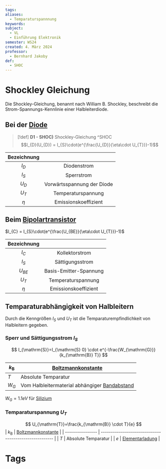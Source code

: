 ```yaml
---
tags: 
aliases:
  - Temparaturspannnung
keywords: 
subject:
  - VL
  - Einführung Elektronik
semester: WS24
created: 4. März 2024
professor:
  - Bernhard Jakoby
def:
  - SHOC
---
```

 

# Shockley Gleichung

Die Shockley-Gleichung, benannt nach William B. Shockley, beschreibt die Strom-Spannungs-Kennlinie einer Halbleiterdiode.

## Bei der [Diode](../Hardwareentwicklung/Halbleiter/Diode.md)

> [!def] **D1 - SHOC)** Shockley-Gleichung ^SHOC
> $$I_{D}(U_{D}) = I_{S}\cdot(e^{\frac{U_{D}}{\eta\cdot U_{T}}}-1)$$ 

| Bezeichnung |                            |
| :---------: | :------------------------: |
|   $I_{D}$   |        Diodenstrom         |
|   $I_{S}$   |         Sperrstrom         |
|   $U_{D}$   | Vorwärtsspannung der Diode |
|   $U_{T}$   |     Temperaturspannung     |
|   $\eta$    |    Emissionskoeffizient    |

## Beim [Bipolartransistor](../Hardwareentwicklung/Halbleiter/Bipolartransistor.md)

$I_{C} = I_{S}\cdot(e^{\frac{U_{BE}}{\eta\cdot U_{T}}}-1)$

| Bezeichnung |                        |
| :---------: | :--------------------: |
|   $I_{C}$   |     Kollektorstrom     |
|   $I_{S}$   |    Sättigungsstrom     |
|  $U_{BE}$   | Basis-Emitter-Spannung |
|   $U_{T}$   |   Temperaturspannung   |
|   $\eta$    |  Emissionskoeffizient  |

## Temparaturabhängigkeit von Halbleitern

Durch die Kenngrößen $I_{S}$ und $U_{T}$ ist die Temparaturempfindlichkeit von Halbleitern gegeben.

### Sperr und Sättigungsstrom $I_{S}$

$$
I_{\mathrm{S}}=I_{\mathrm{S} 0} \cdot e^{-\frac{W_{\mathrm{G}}}{k_{\mathrm{B}} T}}
$$

| $k_{\mathrm{B}}$ | [Boltzmannkonstante](Konstanten/Boltzmannkonstante.md) |
| ---------------- | ------------------------------------------------------ |
| $T$              | Absolute Temparatur                                    |
| $W_{G}$          | Vom Halbleitermaterial abhängiger [Bandabstand](../Chemie/elektrischer%20Leiter.md)          |

$W_{G}=1.1eV$ für [Silizium](Materialkunde/Silizium.md)

### Temparaturspannung $U_{T}$

$$
U_{\mathrm{T}}=\frac{k_{\mathrm{B}} \cdot T}{e}
$$
| $k_{\mathrm{B}}$ | [Boltzmannkonstante](Konstanten/Boltzmannkonstante.md) |
| ---------------- | ------------------------------------------------------ |
| $T$              | Absolute Temparatur                                    |
| $e$              | [Elementarladung](Konstanten/Elementarladung.md)       |

# Tags